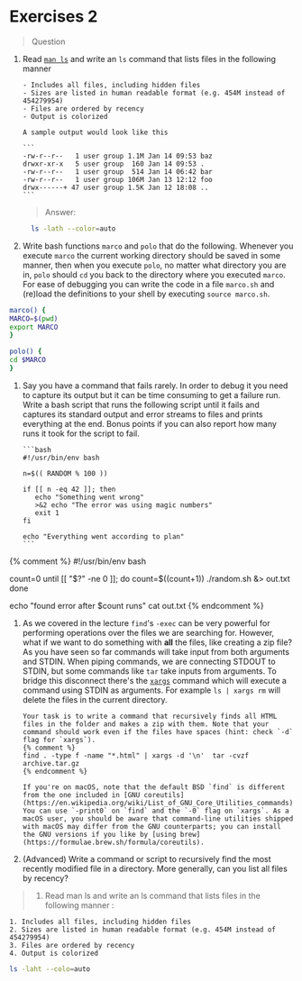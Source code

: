 # Exercises 2

> Question

1.  Read [`man ls`](https://www.man7.org/linux/man-pages/man1/ls.1.html) and write an `ls` command that lists files in the following manner

        - Includes all files, including hidden files
        - Sizes are listed in human readable format (e.g. 454M instead of 454279954)
        - Files are ordered by recency
        - Output is colorized

        A sample output would look like this

        ```
        -rw-r--r--   1 user group 1.1M Jan 14 09:53 baz
        drwxr-xr-x   5 user group  160 Jan 14 09:53 .
        -rw-r--r--   1 user group  514 Jan 14 06:42 bar
        -rw-r--r--   1 user group 106M Jan 13 12:12 foo
        drwx------+ 47 user group 1.5K Jan 12 18:08 ..
        ```

    > Answer:

    ```bash
      ls -lath --color=auto
    ```

2.  Write bash functions `marco` and `polo` that do the following.
    Whenever you execute `marco` the current working directory should be saved in some manner, then when you execute `polo`, no matter what directory you are in, `polo` should `cd` you back to the directory where you executed `marco`.
    For ease of debugging you can write the code in a file `marco.sh` and (re)load the definitions to your shell by executing `source marco.sh`.

```bash
marco() {
MARCO=$(pwd)
export MARCO
}

polo() {
cd $MARCO
}

```

1.  Say you have a command that fails rarely. In order to debug it you need to capture its output but it can be time consuming to get a failure run.
    Write a bash script that runs the following script until it fails and captures its standard output and error streams to files and prints everything at the end.
    Bonus points if you can also report how many runs it took for the script to fail.

        ```bash
        #!/usr/bin/env bash

        n=$(( RANDOM % 100 ))

        if [[ n -eq 42 ]]; then
           echo "Something went wrong"
           >&2 echo "The error was using magic numbers"
           exit 1
        fi

        echo "Everything went according to plan"
        ```

{% comment %}
#!/usr/bin/env bash

count=0
until [[ "$?" -ne 0 ]];
do
count=\$((count+1))
./random.sh &> out.txt
done

echo "found error after \$count runs"
cat out.txt
{% endcomment %}

1.  As we covered in the lecture `find`'s `-exec` can be very powerful for performing operations over the files we are searching for.
    However, what if we want to do something with **all** the files, like creating a zip file?
    As you have seen so far commands will take input from both arguments and STDIN.
    When piping commands, we are connecting STDOUT to STDIN, but some commands like `tar` take inputs from arguments.
    To bridge this disconnect there's the [`xargs`](https://www.man7.org/linux/man-pages/man1/xargs.1.html) command which will execute a command using STDIN as arguments.
    For example `ls | xargs rm` will delete the files in the current directory.

        Your task is to write a command that recursively finds all HTML files in the folder and makes a zip with them. Note that your command should work even if the files have spaces (hint: check `-d` flag for `xargs`).
        {% comment %}
        find . -type f -name "*.html" | xargs -d '\n'  tar -cvzf archive.tar.gz
        {% endcomment %}

        If you're on macOS, note that the default BSD `find` is different from the one included in [GNU coreutils](https://en.wikipedia.org/wiki/List_of_GNU_Core_Utilities_commands). You can use `-print0` on `find` and the `-0` flag on `xargs`. As a macOS user, you should be aware that command-line utilities shipped with macOS may differ from the GNU counterparts; you can install the GNU versions if you like by [using brew](https://formulae.brew.sh/formula/coreutils).

1.  (Advanced) Write a command or script to recursively find the most recently modified file in a directory. More generally, can you list all files by recency?

> 1. Read man ls and write an ls command that lists files in the following manner :

    1. Includes all files, including hidden files
    2. Sizes are listed in human readable format (e.g. 454M instead of 454279954)
    3. Files are ordered by recency
    4. Output is colorized

```bash
ls -laht --colo=auto
```
